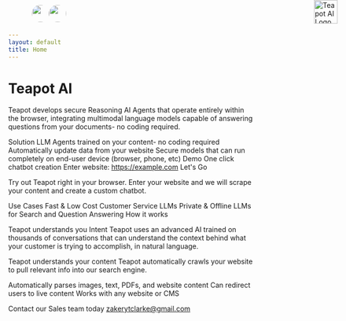 ```yaml
---
layout: default
title: Home
---
```

<div style="width:35vw;text-align: right; vertical-align:middle;position:fixed;z-index:100;top:0;left:10px;padding-top:10px;padding-right:10px;">
            <a target="_blank" style="margin-top:0px;" href="https://discord.gg/hPxGSn5dST"><img style="width:35px;vertical-align: bottom;border-radius:50%;" src="./assets/logo_discord.png"></a><a target="_blank" style="margin-top:0px;" href="https://huggingface.co/teapotai"><img style="width:35px;vertical-align: bottom;border-radius:50%;" src="./assets/logo_hf.png"></a>
<!-- <a target="_blank"  style="margin-top:0px;overflow:hidden;"  href="https://teapotai.com/TOS"><img
    style="width:35px;vertical-align: bottom;border-radius:50%;overflow:hidden;"
    src="./assets/copyright.png" /></a> -->
</div>
                        
<img src="./assets/logo.gif" style="min-width:100px;width:5vw;border:none;box-shadow: none;position:fixed;top:0;right:10px;z-index:1000;" alt="Teapot AI Logo">

<style>
  #forkme_banner{
    display:none;
  }

footer.inner .copyright,
footer.inner p {
  display: none; /* Hides the original content */
}

footer.inner::before {
  content: "418 I am a teapot";
  display: block;
  text-align: center; /* Center the text */
  font-size: 1.2em; /* Adjust font size if needed */
  font-weight: bold; /* Optional: make the text bold */
  margin-top: 20px; /* Add margin to separate from other elements */
}
</style>

# Teapot AI

Teapot develops secure Reasoning AI Agents that operate entirely within the browser, integrating multimodal language models capable of answering questions from your documents- no coding required.

Solution
LLM Agents trained on your content- no coding required
Automatically update data from your website
Secure models that can run completely on end-user device (browser, phone, etc)
Demo
One click chatbot creation
Enter website:
https://example.com
 Let's Go

Try out Teapot right in your browser. Enter your website and we will scrape your content and create a custom chatbot.

Use Cases
Fast & Low Cost Customer Service LLMs
Private & Offline LLMs for Search and Question Answering
How it works


Teapot understands you Intent
Teapot uses an advanced AI trained on thousands of conversations that can understand the context behind what your customer is trying to accomplish, in natural language.

Teapot understands your content
Teapot automatically crawls your website to pull relevant info into our search engine.

Automatically parses images, text, PDFs, and website content
Can redirect users to live content
Works with any website or CMS

Contact our Sales team today
zakerytclarke@gmail.com
